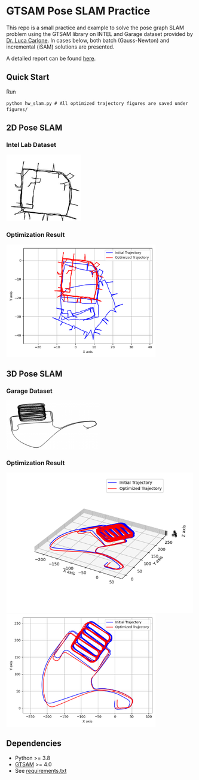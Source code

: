 # GTSAM Pose SLAM Practice
This repo is a small practice and example to solve the pose graph SLAM problem using the GTSAM library on INTEL and Garage dataset provided by [Dr. Luca Carlone](https://lucacarlone.mit.edu/datasets/). In cases below, both batch (Gauss-Newton) and incremental (iSAM) solutions are presented.

A detailed report can be found [here](docs/HW_SLAM.pdf).

## Quick Start
Run
```
python hw_slam.py # All optimized trajectory figures are saved under figures/
```


## 2D Pose SLAM
### Intel Lab Dataset
<img src="figures/INTEL_eg2o-300x267.jpg" width="200">

### Optimization Result
<img src="figures/solve_pose_slam_2d_incremental.png" width="400">

## 3D Pose SLAM
### Garage Dataset
<img src="figures/parking-garage-300x155.png" width="250">

### Optimization Result
<img src="figures/solve_pose_slam_3d_batch.png" width="500">

<img src="figures/solve_pose_slam_3d_batch_x_y.png" width="400">

## Dependencies
- Python >= 3.8
- [GTSAM](https://gtsam.org/) >= 4.0
- See [requirements.txt](requirements.txt)
